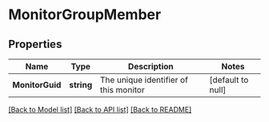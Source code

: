 # MonitorGroupMember

## Properties
Name | Type | Description | Notes
------------ | ------------- | ------------- | -------------
**MonitorGuid** | **string** | The unique identifier of this monitor | [default to null]

[[Back to Model list]](../README.md#documentation-for-models) [[Back to API list]](../README.md#documentation-for-api-endpoints) [[Back to README]](../README.md)



